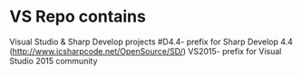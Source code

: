 # VS Repo contains 
  Visual Studio & Sharp Develop projects 
    #D4.4- prefix for Sharp Develop 4.4 (http://www.icsharpcode.net/OpenSource/SD/)
    VS2015- prefix for Visual Studio 2015 community
